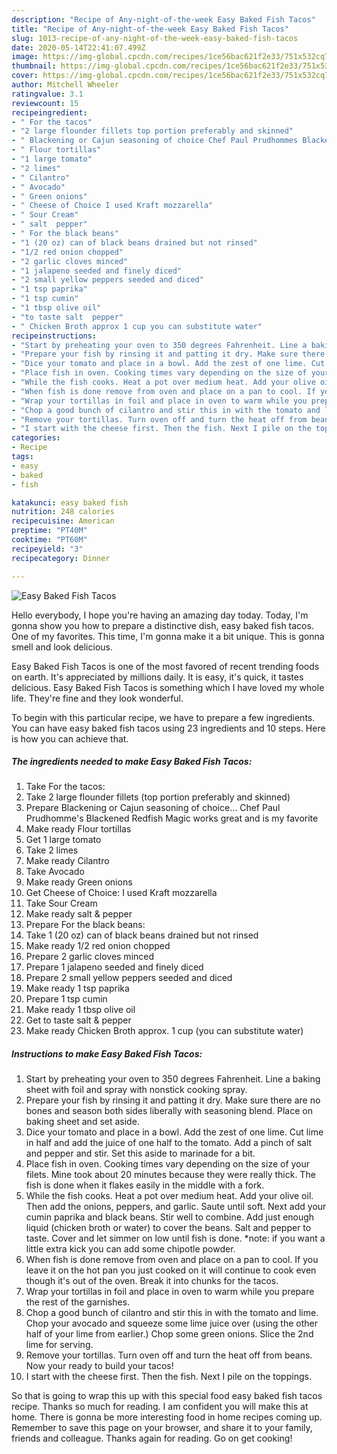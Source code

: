 ```yaml
---
description: "Recipe of Any-night-of-the-week Easy Baked Fish Tacos"
title: "Recipe of Any-night-of-the-week Easy Baked Fish Tacos"
slug: 1013-recipe-of-any-night-of-the-week-easy-baked-fish-tacos
date: 2020-05-14T22:41:07.499Z
image: https://img-global.cpcdn.com/recipes/1ce56bac621f2e33/751x532cq70/easy-baked-fish-tacos-recipe-main-photo.jpg
thumbnail: https://img-global.cpcdn.com/recipes/1ce56bac621f2e33/751x532cq70/easy-baked-fish-tacos-recipe-main-photo.jpg
cover: https://img-global.cpcdn.com/recipes/1ce56bac621f2e33/751x532cq70/easy-baked-fish-tacos-recipe-main-photo.jpg
author: Mitchell Wheeler
ratingvalue: 3.1
reviewcount: 15
recipeingredient:
- " For the tacos"
- "2 large flounder fillets top portion preferably and skinned"
- " Blackening or Cajun seasoning of choice Chef Paul Prudhommes Blackened Redfish Magic works great and is my favorite"
- " Flour tortillas"
- "1 large tomato"
- "2 limes"
- " Cilantro"
- " Avocado"
- " Green onions"
- " Cheese of Choice I used Kraft mozzarella"
- " Sour Cream"
- " salt  pepper"
- " For the black beans"
- "1 (20 oz) can of black beans drained but not rinsed"
- "1/2 red onion chopped"
- "2 garlic cloves minced"
- "1 jalapeno seeded and finely diced"
- "2 small yellow peppers seeded and diced"
- "1 tsp paprika"
- "1 tsp cumin"
- "1 tbsp olive oil"
- "to taste salt  pepper"
- " Chicken Broth approx 1 cup you can substitute water"
recipeinstructions:
- "Start by preheating your oven to 350 degrees Fahrenheit. Line a baking sheet with foil and spray with nonstick cooking spray."
- "Prepare your fish by rinsing it and patting it dry. Make sure there are no bones and season both sides liberally with seasoning blend. Place on baking sheet and set aside."
- "Dice your tomato and place in a bowl. Add the zest of one lime. Cut lime in half and add the juice of one half to the tomato. Add a pinch of salt and pepper and stir. Set this aside to marinade for a bit."
- "Place fish in oven. Cooking times vary depending on the size of your filets. Mine took about 20 minutes because they were really thick. The fish is done when it flakes easily in the middle with a fork."
- "While the fish cooks. Heat a pot over medium heat. Add your olive oil. Then add the onions, peppers, and garlic. Saute until soft. Next add your cumin paprika and black beans. Stir well to combine. Add just enough liquid (chicken broth or water) to cover the beans. Salt and pepper to taste. Cover and let simmer on low until fish is done. *note: if you want a little extra kick you can add some chipotle powder."
- "When fish is done remove from oven and place on a pan to cool. If you leave it on the hot pan you just cooked on it will continue to cook even though it&#39;s out of the oven. Break it into chunks for the tacos."
- "Wrap your tortillas in foil and place in oven to warm while you prepare the rest of the garnishes."
- "Chop a good bunch of cilantro and stir this in with the tomato and lime. Chop your avocado and squeeze some lime juice over (using the other half of your lime from earlier.) Chop some green onions. Slice the 2nd lime for serving."
- "Remove your tortillas. Turn oven off and turn the heat off from beans. Now your ready to build your tacos!"
- "I start with the cheese first. Then the fish. Next I pile on the toppings."
categories:
- Recipe
tags:
- easy
- baked
- fish

katakunci: easy baked fish 
nutrition: 248 calories
recipecuisine: American
preptime: "PT40M"
cooktime: "PT60M"
recipeyield: "3"
recipecategory: Dinner

---
```



![Easy Baked Fish Tacos](https://img-global.cpcdn.com/recipes/1ce56bac621f2e33/751x532cq70/easy-baked-fish-tacos-recipe-main-photo.jpg)

Hello everybody, I hope you're having an amazing day today. Today, I'm gonna show you how to prepare a distinctive dish, easy baked fish tacos. One of my favorites. This time, I'm gonna make it a bit unique. This is gonna smell and look delicious.

Easy Baked Fish Tacos is one of the most favored of recent trending foods on earth. It's appreciated by millions daily. It is easy, it's quick, it tastes delicious. Easy Baked Fish Tacos is something which I have loved my whole life. They're fine and they look wonderful.




To begin with this particular recipe, we have to prepare a few ingredients. You can have easy baked fish tacos using 23 ingredients and 10 steps. Here is how you can achieve that.

<!--inarticleads1-->

##### The ingredients needed to make Easy Baked Fish Tacos:

1. Take  For the tacos:
1. Take 2 large flounder fillets (top portion preferably and skinned)
1. Prepare  Blackening or Cajun seasoning of choice... Chef Paul Prudhomme&#39;s Blackened Redfish Magic works great and is my favorite
1. Make ready  Flour tortillas
1. Get 1 large tomato
1. Take 2 limes
1. Make ready  Cilantro
1. Take  Avocado
1. Make ready  Green onions
1. Get  Cheese of Choice: I used Kraft mozzarella
1. Take  Sour Cream
1. Make ready  salt &amp; pepper
1. Prepare  For the black beans:
1. Take 1 (20 oz) can of black beans drained but not rinsed
1. Make ready 1/2 red onion chopped
1. Prepare 2 garlic cloves minced
1. Prepare 1 jalapeno seeded and finely diced
1. Prepare 2 small yellow peppers seeded and diced
1. Make ready 1 tsp paprika
1. Prepare 1 tsp cumin
1. Make ready 1 tbsp olive oil
1. Get to taste salt &amp; pepper
1. Make ready  Chicken Broth approx. 1 cup (you can substitute water)




<!--inarticleads2-->

##### Instructions to make Easy Baked Fish Tacos:

1. Start by preheating your oven to 350 degrees Fahrenheit. Line a baking sheet with foil and spray with nonstick cooking spray.
1. Prepare your fish by rinsing it and patting it dry. Make sure there are no bones and season both sides liberally with seasoning blend. Place on baking sheet and set aside.
1. Dice your tomato and place in a bowl. Add the zest of one lime. Cut lime in half and add the juice of one half to the tomato. Add a pinch of salt and pepper and stir. Set this aside to marinade for a bit.
1. Place fish in oven. Cooking times vary depending on the size of your filets. Mine took about 20 minutes because they were really thick. The fish is done when it flakes easily in the middle with a fork.
1. While the fish cooks. Heat a pot over medium heat. Add your olive oil. Then add the onions, peppers, and garlic. Saute until soft. Next add your cumin paprika and black beans. Stir well to combine. Add just enough liquid (chicken broth or water) to cover the beans. Salt and pepper to taste. Cover and let simmer on low until fish is done. *note: if you want a little extra kick you can add some chipotle powder.
1. When fish is done remove from oven and place on a pan to cool. If you leave it on the hot pan you just cooked on it will continue to cook even though it&#39;s out of the oven. Break it into chunks for the tacos.
1. Wrap your tortillas in foil and place in oven to warm while you prepare the rest of the garnishes.
1. Chop a good bunch of cilantro and stir this in with the tomato and lime. Chop your avocado and squeeze some lime juice over (using the other half of your lime from earlier.) Chop some green onions. Slice the 2nd lime for serving.
1. Remove your tortillas. Turn oven off and turn the heat off from beans. Now your ready to build your tacos!
1. I start with the cheese first. Then the fish. Next I pile on the toppings.




So that is going to wrap this up with this special food easy baked fish tacos recipe. Thanks so much for reading. I am confident you will make this at home. There is gonna be more interesting food in home recipes coming up. Remember to save this page on your browser, and share it to your family, friends and colleague. Thanks again for reading. Go on get cooking!
